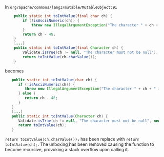 
In `org/apache/commons/lang3/mutable/MutableObject:91`


```java
    public static int toIntValue(final char ch) {
        if (!isAsciiNumeric(ch)) {
            throw new IllegalArgumentException("The character " + ch + " is not in the range '0' - '9'");
        }
        return ch - 48;
    }
	[...]
    public static int toIntValue(final Character ch) {
        Validate.isTrue(ch != null, "The character must not be null");
        return toIntValue(ch.charValue());
    }
```

becomes

```java
   public static int toIntValue(char ch) {
      if (!isAsciiNumeric(ch)) {
         throw new IllegalArgumentException("The character " + ch + " is not in the range '0' - '9'");
      } else {
         return ch - 48;
      }
   }
   [...]
   public static int toIntValue(Character ch) {
      Validate.isTrue(ch != null, "The character must not be null", new Object[0]);
      return toIntValue(ch);
   }
```

`return toIntValue(ch.charValue());` has been replace with `return toIntValue(ch);`. The unboxing has been removed causing the function to become recursive, provoking a stack overflow upon calling it.

